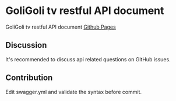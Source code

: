 # GoliGoli tv restful API document

GoliGoli tv restful API document
[Github Pages](https://goligolitv.github.io/api-document/)

## Discussion

It's recommended to discuss api related questions on GitHub issues.

## Contribution

Edit swagger.yml and validate the syntax before commit.

